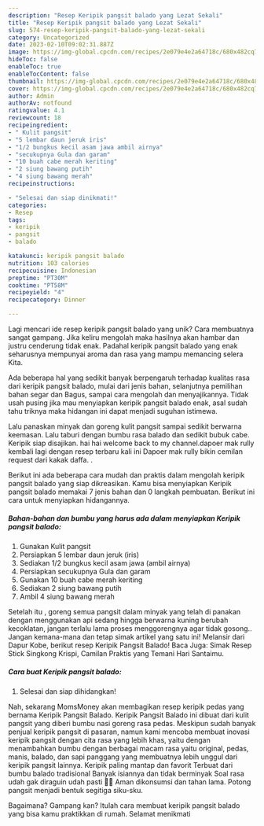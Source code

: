 ```yaml
---
description: "Resep Keripik pangsit balado yang Lezat Sekali"
title: "Resep Keripik pangsit balado yang Lezat Sekali"
slug: 574-resep-keripik-pangsit-balado-yang-lezat-sekali
category: Uncategorized
date: 2023-02-10T09:02:31.887Z
image: https://img-global.cpcdn.com/recipes/2e079e4e2a64718c/680x482cq70/keripik-pangsit-balado-foto-resep-utama.jpg
hideToc: false
enableToc: true
enableTocContent: false
thumbnail: https://img-global.cpcdn.com/recipes/2e079e4e2a64718c/680x482cq70/keripik-pangsit-balado-foto-resep-utama.jpg
cover: https://img-global.cpcdn.com/recipes/2e079e4e2a64718c/680x482cq70/keripik-pangsit-balado-foto-resep-utama.jpg
author: Admin
authorAv: notfound
ratingvalue: 4.1
reviewcount: 18
recipeingredient:
- " Kulit pangsit"
- "5 lembar daun jeruk iris"
- "1/2 bungkus kecil asam jawa ambil airnya"
- "secukupnya Gula dan garam"
- "10 buah cabe merah keriting"
- "2 siung bawang putih"
- "4 siung bawang merah"
recipeinstructions:

- "Selesai dan siap dinikmati!"
categories:
- Resep
tags:
- keripik
- pangsit
- balado

katakunci: keripik pangsit balado 
nutrition: 103 calories
recipecuisine: Indonesian
preptime: "PT30M"
cooktime: "PT58M"
recipeyield: "4"
recipecategory: Dinner

---
```





Lagi mencari ide resep keripik pangsit balado yang unik? Cara membuatnya sangat gampang. Jika keliru mengolah maka hasilnya akan hambar dan justru cenderung tidak enak. Padahal keripik pangsit balado yang enak seharusnya mempunyai aroma dan rasa yang mampu memancing selera Kita.





Ada beberapa hal yang sedikit banyak berpengaruh terhadap kualitas rasa dari keripik pangsit balado, mulai dari jenis bahan, selanjutnya pemilihan bahan segar dan Bagus, sampai cara mengolah dan menyajikannya. Tidak usah pusing jika mau menyiapkan keripik pangsit balado enak,      asal sudah tahu triknya maka hidangan ini dapat menjadi suguhan istimewa.














Lalu panaskan minyak dan goreng kulit pangsit sampai sedikit berwarna keemasan. Lalu taburi dengan bumbu rasa balado dan sedikit bubuk cabe. Keripik siap disajikan. hai hai welcome back to my channel.dapoer mak rully kembali lagi dengan resep terbaru kali ini Dapoer mak rully bikin cemilan request dari kakak daffa. .






Berikut ini ada beberapa cara mudah dan praktis dalam mengolah keripik pangsit balado yang siap dikreasikan. Kamu bisa menyiapkan Keripik pangsit balado memakai 7 jenis bahan dan 0 langkah pembuatan. Berikut ini cara untuk menyiapkan hidangannya.

<!--inarticleads1-->

##### Bahan-bahan dan bumbu yang harus ada dalam menyiapkan Keripik pangsit balado:

1. Gunakan  Kulit pangsit
1. Persiapkan 5 lembar daun jeruk (iris)
1. Sediakan 1/2 bungkus kecil asam jawa (ambil airnya)
1. Persiapkan secukupnya Gula dan garam
1. Gunakan 10 buah cabe merah keriting
1. Sediakan 2 siung bawang putih
1. Ambil 4 siung bawang merah


Setelah itu , goreng semua pangsit dalam minyak yang telah di panakan dengan menggunakan api sedang hingga berwarna kuning berubah kecoklatan, jangan terlalu lama proses menggorengnya agar tidak gosong.. Jangan kemana-mana dan tetap simak artikel yang satu ini! Melansir dari Dapur Kobe, berikut resep Keripik Pangsit Balado! Baca Juga: Simak Resep Stick Singkong Krispi, Camilan Praktis yang Temani Hari Santaimu. 

<!--inarticleads2-->

##### Cara buat Keripik pangsit balado:


1. Selesai dan siap dihidangkan!

Nah, sekarang MomsMoney akan membagikan resep keripik pedas yang bernama Keripik Pangsit Balado. Keripik Pangsit Balado ini dibuat dari kulit pangsit yang diberi bumbu nasi goreng rasa pedas. Meskipun sudah banyak penjual keripik pangsit di pasaran, namun kami mencoba membuat inovasi keripik pangsit dengan cita rasa yang lebih khas, yaitu dengan menambahkan bumbu dengan berbagai macam rasa yaitu original, pedas, manis, balado, dan sapi panggang yang membuatnya lebih unggul dari keripik pangsit lainnya. Keripik paling mantap dan favorit ﻿Terbuat dari bumbu balado tradisional ﻿Banyak isiannya dan tidak berminyak ﻿Soal rasa udah gak diraguin udah pasti 👍🏻 Aman dikonsumsi dan tahan lama. Potong pangsit menjadi bentuk segitiga siku-sku. 

Bagaimana? Gampang kan? Itulah cara membuat keripik pangsit balado yang bisa kamu praktikkan di rumah. Selamat menikmati
